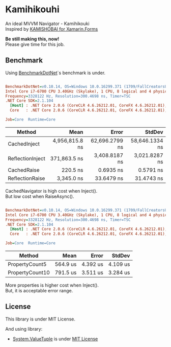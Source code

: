 # Kamihikouhi
An ideal MVVM Navigator - Kamihikouki  
Inspired by [KAMISHOBAI for Xamarin.Forms](https://github.com/nuitsjp/KAMISHIBAI)

**Be still making this, now!**  
Please give time for this job.

## Benchmark

Using [BenchmarkDotNet](https://github.com/dotnet/BenchmarkDotNet)`s benchmark is under.

``` ini

BenchmarkDotNet=v0.10.14, OS=Windows 10.0.16299.371 (1709/FallCreatorsUpdate/Redstone3)
Intel Core i7-6700 CPU 3.40GHz (Skylake), 1 CPU, 8 logical and 4 physical cores
Frequency=3328122 Hz, Resolution=300.4698 ns, Timer=TSC
.NET Core SDK=2.1.104
  [Host] : .NET Core 2.0.6 (CoreCLR 4.6.26212.01, CoreFX 4.6.26212.01), 64bit RyuJIT
  Core   : .NET Core 2.0.6 (CoreCLR 4.6.26212.01, CoreFX 4.6.26212.01), 64bit RyuJIT

Job=Core  Runtime=Core  

```
|           Method |           Mean |          Error |         StdDev |
|----------------- |---------------:|---------------:|---------------:|
|     CachedInject | 4,956,815.8 ns | 62,696.2799 ns | 58,646.1334 ns |
| ReflectionInject |   371,863.5 ns |  3,408.8187 ns |  3,021.8287 ns |
|      CachedRaise |       220.5 ns |      0.6935 ns |      0.5791 ns |
|  ReflectionRaise |     3,345.0 ns |     33.6479 ns |     31.4743 ns |


CachedNavigator is high cost when Inject().  
But low cost when RaiseAsync().

``` ini

BenchmarkDotNet=v0.10.14, OS=Windows 10.0.16299.371 (1709/FallCreatorsUpdate/Redstone3)
Intel Core i7-6700 CPU 3.40GHz (Skylake), 1 CPU, 8 logical and 4 physical cores
Frequency=3328122 Hz, Resolution=300.4698 ns, Timer=TSC
.NET Core SDK=2.1.104
  [Host] : .NET Core 2.0.6 (CoreCLR 4.6.26212.01, CoreFX 4.6.26212.01), 64bit RyuJIT
  Core   : .NET Core 2.0.6 (CoreCLR 4.6.26212.01, CoreFX 4.6.26212.01), 64bit RyuJIT

Job=Core  Runtime=Core  

```
|          Method |     Mean |    Error |   StdDev |
|---------------- |---------:|---------:|---------:|
|  PropertyCount5 | 564.9 us | 4.392 us | 4.109 us |
| PropertyCount10 | 791.5 us | 3.511 us | 3.284 us |

More properties is higher cost when Inject().  
But, it is acceptable error range.

## License

This library is under MIT License.

And using library:

- [System.ValueTuple](https://www.nuget.org/packages/System.ValueTuple/) is under [MIT License](https://github.com/dotnet/corefx/blob/master/LICENSE.TXT)